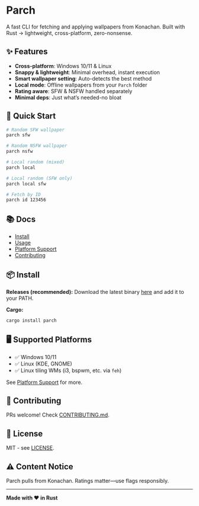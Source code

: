 # Parch

A fast CLI for fetching and applying wallpapers from Konachan.
Built with Rust → lightweight, cross-platform, zero-nonsense.

## ✨ Features

* **Cross-platform**: Windows 10/11 & Linux
* **Snappy & lightweight**: Minimal overhead, instant execution
* **Smart wallpaper setting**: Auto-detects the best method
* **Local mode**: Offline wallpapers from your `Parch` folder
* **Rating aware**: SFW & NSFW handled separately
* **Minimal deps**: Just what’s needed-no bloat

## 🚀 Quick Start

```bash
# Random SFW wallpaper
parch sfw

# Random NSFW wallpaper
parch nsfw

# Local random (mixed)
parch local

# Local random (SFW only)
parch local sfw

# Fetch by ID
parch id 123456
```

## 📚 Docs

* [Install](docs/installation.md)
* [Usage](docs/usage.md)
* [Platform Support](docs/platform-support.md)
* [Contributing](CONTRIBUTING.md)

## 📦 Install

**Releases (recommended):**
Download the latest binary [here](https://github.com/signalbean/Parch/releases/latest) and add it to your PATH.

**Cargo:**

```bash
cargo install parch
```

## 🖥️ Supported Platforms

* ✅ Windows 10/11
* ✅ Linux (KDE, GNOME)
* ✅ Linux tiling WMs (i3, bspwm, etc. via `feh`)

See [Platform Support](docs/platform-support.md) for more.

## 🤝 Contributing

PRs welcome! Check [CONTRIBUTING.md](CONTRIBUTING.md).

## 📄 License

MIT - see [LICENSE](LICENSE).

## ⚠️ Content Notice

Parch pulls from Konachan. Ratings matter—use flags responsibly.

---

**Made with ❤️ in Rust**
